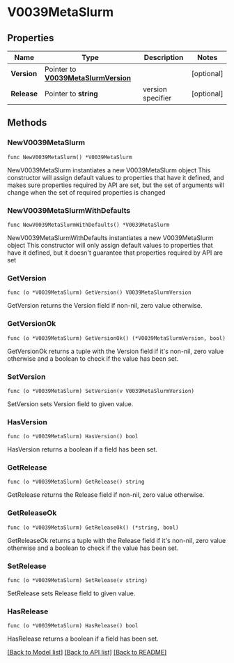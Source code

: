 # V0039MetaSlurm

## Properties

Name | Type | Description | Notes
------------ | ------------- | ------------- | -------------
**Version** | Pointer to [**V0039MetaSlurmVersion**](V0039MetaSlurmVersion.md) |  | [optional] 
**Release** | Pointer to **string** | version specifier | [optional] 

## Methods

### NewV0039MetaSlurm

`func NewV0039MetaSlurm() *V0039MetaSlurm`

NewV0039MetaSlurm instantiates a new V0039MetaSlurm object
This constructor will assign default values to properties that have it defined,
and makes sure properties required by API are set, but the set of arguments
will change when the set of required properties is changed

### NewV0039MetaSlurmWithDefaults

`func NewV0039MetaSlurmWithDefaults() *V0039MetaSlurm`

NewV0039MetaSlurmWithDefaults instantiates a new V0039MetaSlurm object
This constructor will only assign default values to properties that have it defined,
but it doesn't guarantee that properties required by API are set

### GetVersion

`func (o *V0039MetaSlurm) GetVersion() V0039MetaSlurmVersion`

GetVersion returns the Version field if non-nil, zero value otherwise.

### GetVersionOk

`func (o *V0039MetaSlurm) GetVersionOk() (*V0039MetaSlurmVersion, bool)`

GetVersionOk returns a tuple with the Version field if it's non-nil, zero value otherwise
and a boolean to check if the value has been set.

### SetVersion

`func (o *V0039MetaSlurm) SetVersion(v V0039MetaSlurmVersion)`

SetVersion sets Version field to given value.

### HasVersion

`func (o *V0039MetaSlurm) HasVersion() bool`

HasVersion returns a boolean if a field has been set.

### GetRelease

`func (o *V0039MetaSlurm) GetRelease() string`

GetRelease returns the Release field if non-nil, zero value otherwise.

### GetReleaseOk

`func (o *V0039MetaSlurm) GetReleaseOk() (*string, bool)`

GetReleaseOk returns a tuple with the Release field if it's non-nil, zero value otherwise
and a boolean to check if the value has been set.

### SetRelease

`func (o *V0039MetaSlurm) SetRelease(v string)`

SetRelease sets Release field to given value.

### HasRelease

`func (o *V0039MetaSlurm) HasRelease() bool`

HasRelease returns a boolean if a field has been set.


[[Back to Model list]](../README.md#documentation-for-models) [[Back to API list]](../README.md#documentation-for-api-endpoints) [[Back to README]](../README.md)


